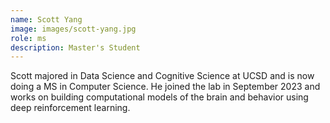```yaml
---
name: Scott Yang
image: images/scott-yang.jpg
role: ms
description: Master's Student
---
```


Scott majored in Data Science and Cognitive Science at UCSD and is now doing a MS in Computer Science. He joined the lab in September 2023 and works on building computational models of the brain and behavior using deep reinforcement learning.